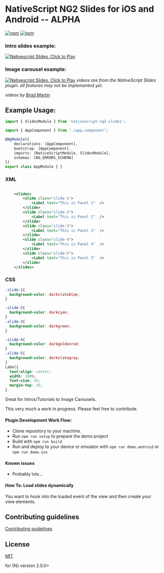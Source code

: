 # NativeScript NG2 Slides for iOS and Android -- ALPHA

[![npm](https://img.shields.io/npm/v/nativescript-ng2-slides.svg)](https://www.npmjs.com/package/nativescript-ng2-slides)
[![npm](https://img.shields.io/npm/dt/nativescript-ng2-slides.svg?label=npm%20downloads)](https://www.npmjs.com/package/nativescript-ng2-slides)


### Intro slides example:
[![Nativescript Slides. Click to Play](https://img.youtube.com/vi/kGby8qtSDjM/0.jpg)](https://www.youtube.com/embed/kGby8qtSDjM)

### Image carousel example:
[![Nativescript Slides. Click to Play](https://img.youtube.com/vi/RsEqGAKm62k/0.jpg)](https://www.youtube.com/embed/RsEqGAKm62k)
_videos are from the NativeScript Slides plugin. all features may not be implemented yet._

_videos by [Brad Martin](https://github.com/bradmartin)_

## Example Usage:

```ts
import { SlidesModule } from 'nativescript-ng2-slides';

import { AppComponent } from "./app.component";

@NgModule({
    declarations: [AppComponent],
    bootstrap: [AppComponent],
    imports: [NativeScriptModule, SlidesModule],
    schemas: [NO_ERRORS_SCHEMA]
})
export class AppModule { }

```

### XML
```xml

	<slides>
		<slide class="slide-1">
			<Label text="This is Panel 1"  />
		</slide>
		<slide class="slide-2">
			<Label text="This is Panel 2"  />
		</slide>
		<slide class="slide-3">
			<Label text="This is Panel 3"  />
		</slide>
		<slide class="slide-4">
			<Label text="This is Panel 4"  />
		</slide>
		<slide class="slide-5">
			<Label text="This is Panel 5"  />
		</slide>
	</slides>

```
### CSS
```css
.slide-1{
  background-color: darkslateblue;
}

.slide-2{
  background-color: darkcyan;
}
.slide-3{
  background-color: darkgreen;
}

.slide-4{
  background-color: darkgoldenrod;
}
.slide-5{
  background-color: darkslategray;
}
Label{
  text-align: center;
  width: 100%;
  font-size: 35;
  margin-top: 35;
}

```
Great for Intros/Tutorials to Image Carousels.

This very much a work in progress. Please feel free to contribute.

#### Plugin Development Work Flow:

* Clone repository to your machine.
* Run `npm run setup` to prepare the demo project
* Build with `npm run build`
* Run and deploy to your device or emulator with `npm run demo.android` or `npm run demo.ios`

#### Known issues

  * Probably lots...

#### How To: Load slides dynamically
You want to hook into the loaded event of the view and then create your view elements.


## Contributing guidelines
[Contributing guidelines](https://github.com/TheOriginalJosh/nativescript-swiss-army-knife/blob/master/CONTRIBUTING.md)

## License

[MIT](/LICENSE)

for {N} version 2.0.0+

